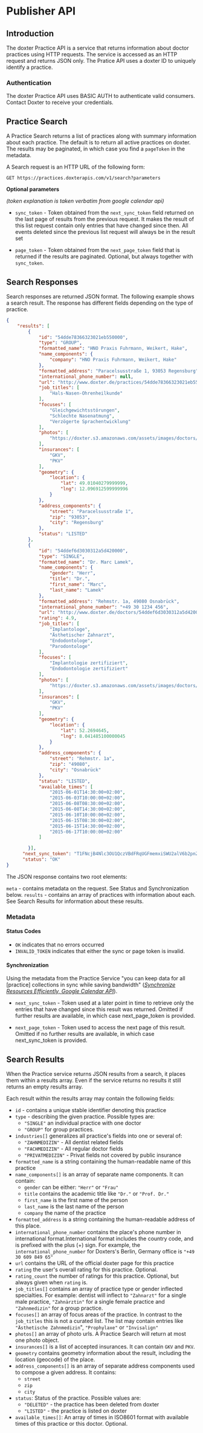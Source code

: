 ---
---

# Publisher API

## Introduction

The doxter Practice API is a service that returns information about doctor practices using HTTP requests. The service is accessed as an HTTP request and returns JSON only. The Pratice API uses a doxter ID to uniquely identify a practice.

### Authentication

The doxter Practice API uses BASIC AUTH to authenticate valid consumers. Contact Doxter to receive your credentials.


## Practice Search

A Practice Search returns a list of practices along with summary information about each practice. The default is to return all active practices on doxter. The results may be paginated, in which case you find a `pageToken` in the metadata.

A Search request is an HTTP URL of the following form:

```
GET https://practices.doxterapis.com/v1/search?parameters
```

**Optional parameters**

_(token explanation is taken verbatim from google calendar api)_

- `sync_token` - Token obtained from the `next_sync_token` field returned on the last page of results from the previous request. It makes the result of this list request contain only entries that have changed since then. All events deleted since the previous list request will always be in the result set

- `page_token` - Token obtained from the `next_page_token` field that is returned if the results are paginated. Optional, but always together with `sync_token`.


## Search Responses

Search responses are returned JSON format. The following example shows a search result. The response has different fields depending on the type of practice.

```JSON
{
    "results": [
        {
            "id": "54dde78366323021eb550000",
            "type": "GROUP",
            "formatted_name": "HNO Praxis Fuhrmann, Weikert, Hake",
            "name_components": {
                "company": "HNO Praxis Fuhrmann, Weikert, Hake"
            },
            "formatted_address": "Paracelsusstraße 1, 93053 Regensburg",
            "international_phone_number": null,
            "url": "http://www.doxter.de/practices/54dde78366323021eb550000",
            "job_titles": [
                "Hals-Nasen-Ohrenheilkunde"
            ],
            "focuses": [
                "Gleichgewichtsstörungen",
                "Schlechte Nasenatmung",
                "Verzögerte Sprachentwicklung"               
            ],
            "photos": [
                "https://doxter.s3.amazonaws.com/assets/images/doctors/54dde7b46632380011bb0000.jpeg"
            ],
            "insurances": [
                "GKV",
                "PKV"
            ],
            "geometry": {
                "location": {
                    "lat": 49.01040279999999,
                    "lng": 12.096912599999996
                }
            },
            "address_components": {
                "street": "Paracelsusstraße 1",
                "zip": "93053",
                "city": "Regensburg"
            },
            "status": "LISTED"
        },
        {
            "id": "54ddef6d3030312a5d420000",
            "type": "SINGLE",
            "formatted_name": "Dr. Marc Lamek",
            "name_components": {
                "gender": "Herr",
                "title": "Dr.",
                "first_name": "Marc",
                "last_name": "Lamek"
            },
            "formatted_address": "Rehmstr. 1a, 49080 Osnabrück",
            "international_phone_number": "+49 30 1234 456",
            "url": "http://www.doxter.de/doctors/54ddef6d3030312a5d420000",
            "rating": 4.9,
            "job_titles": [
                "Implantologe",
                "Ästhetischer Zahnarzt",
                "Endodontologe",
                "Parodontologe"
            ],
            "focuses": [
                "Implantologie zertifiziert",
                "Endodontologie zertifiziert"
            ],
            "photos": [
                "https://doxter.s3.amazonaws.com/assets/images/doctors/54ddef6d3030312a5d420000.png"
            ],
            "insurances": [
                "GKV",
                "PKV"
            ],
            "geometry": {
                "location": {
                    "lat": 52.2694645,
                    "lng": 8.041485100000045
                }
            },
            "address_components": {
                "street": "Rehmstr. 1a",
                "zip": "49080",
                "city": "Osnabrück"
            },
            "status": "LISTED",
            "available_times": [
                "2015-06-01T14:30:00+02:00",
                "2015-06-03T10:00:00+02:00",
                "2015-06-08T08:30:00+02:00",
                "2015-06-08T14:30:00+02:00",
                "2015-06-10T10:00:00+02:00",
                "2015-06-15T08:30:00+02:00",
                "2015-06-15T14:30:00+02:00",
                "2015-06-17T10:00:00+02:00"
            ]

        }],
      "next_sync_token": "T1FNcjB4Nlc3OU1QczVBdFRqUGFmemxiSWU2alV6b2pnZ29ZQ2xSdElNdEJTNnBnWENNWHRiYStMZUJ0ZXpFTy0tcEhZVHd3eUwxeTBuQmpRcXdyUFA4dz09--c2e9930792560c97e6fd22c91a6ae3ba123232",
      "status": "OK"    
}
```
The JSON response contains two root elements:

`meta` - contains metadata on the request. See Status and Synchronization below.
`results` - contains an array of practices with information about each. See Search Results for information about these results.


### Metadata

#### Status Codes

- `OK` indicates that no errors occurred
- `INVALID_TOKEN` indicates that either the sync or page token is invalid.

#### Synchronization

Using the metadata from the Practice Service "you can keep data for all [practice] collections in sync while saving bandwidth" ([_Synchronize Resources Efficiently, Google Calendar API_](https://developers.google.com/google-apps/calendar/v3/sync)).

- `next_sync_token` - Token used at a later point in time to retrieve only the entries that have changed since this result was returned. Omitted if further results are available, in which case next_page_token is provided.

- `next_page_token` - Token used to access the next page of this result. Omitted if no further results are available, in which case next_sync_token is provided.

## Search Results

When the Practice service returns JSON results from a search, it places them within a results array. Even if the service returns no results it still returns an empty results array.

Each result within the results array may contain the following fields:

- `id` - contains a unique stable identifier denoting this practice
- `type` - describing the given practice. Possible types are:
  - `"SINGLE"` an individual practice with one doctor
  - `"GROUP"` for group practices.
- `industries[]` generalizes all practice's fields into one or several of:
  - `"ZAHNMEDIZIN"` - All dentist related fields
  - `"FACHMEDIZIN"` - All regular doctor fields
  - `"PRIVATMEDIZIN"` - Privat fields not covered by public insurance
- `formatted_name` is a string containing the human-readable name of this practice
- `name_components[]` is an array of separate name components. It can contain:
  - `gender` can be either: `"Herr"` or `"Frau"`
  - `title` contains the academic title like `"Dr."` or `"Prof. Dr."`
  - `first_name` is the first name of the person
  - `last_name` is the last name of the person
  - `company` the name of the practice
- `formatted_address` is a string containing the human-readable address of this place.
- `international_phone_number` contains the place's phone number in international format.International format includes the country code, and is prefixed with the plus (+) sign. For example, the `international_phone_number` for Doxters's Berlin, Germany office is `"+49 30 609 849 65"` 
- `url` contains the URL of the official doxter page for this practice
- `rating` the user's overall rating for this practice. Optional.
- `rating_count` the number of ratings for this practice. Optional, but always given when `rating` is.
- `job_titles[]` contains an array of practice type or gender inflected specialties. For example: dentist will inflect to `"Zahnarzt"` for a single male practice, `"Zahnärztin"` for a single female practice and `"Zahnmedizin"` for a group practice.
- `focuses[]` an array of focus areas of the practice. In contrast to the `job_titles` this is not a curated list. The list may contain entries like `"Ästhetische Zahnmedizin`", `"Prophylaxe"` or `"Invisalign"`
- `photos[]` an array of photo urls. A Practice Search will return at most one photo object. 
- `insurances[]` is a list of accepted insurances. It can contain `GKV` and `PKV`.
- `geometry` contains geometry information about the result, including the location (geocode) of the place.
- `address_components[]` is an array of separate address components used to compose a given address. It contains:
  - `street`
  - `zip`
  - `city`
- `status`: Status of the practice. Possible values are:
  - `"DELETED"` - the practice has been deleted from doxter
  - `"LISTED"` - the practice is listed on doxter
- `available_times[]`: An array of times in ISO8601 format with available times of this practice or this doctor. Optional. 


